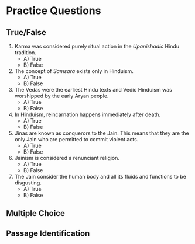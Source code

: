 # Practice Questions

## True/False

1. Karma was considered purely ritual action in the *Upanishadic* Hindu tradition.
    - A) True
    - B) False
1. The concept of *Samsara* exists only in Hinduism.
    - A) True
    - B) False
1. The Vedas were the earliest Hindu texts and Vedic Hinduism was worshipped by the early Aryan people.
    - A) True
    - B) False
1. In Hinduism, reincarnation happens immediately after death.
    - A) True
    - B) False
1. Jinas are known as conquerors to the Jain. This means that they are the only Jain who are permitted to commit violent acts.
    - A) True
    - B) False
1. Jainism is considered a renunciant religion.
    - A) True
    - B) False
1. The Jain consider the human body and all its fluids and functions to be disgusting.
    - A) True
    - B) False

## Multiple Choice

## Passage Identification
